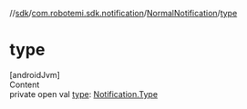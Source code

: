 //[sdk](../../../index.md)/[com.robotemi.sdk.notification](../index.md)/[NormalNotification](index.md)/[type](type.md)



# type  
[androidJvm]  
Content  
private open val [type](type.md): [Notification.Type](../-notification/-type/index.md)  



